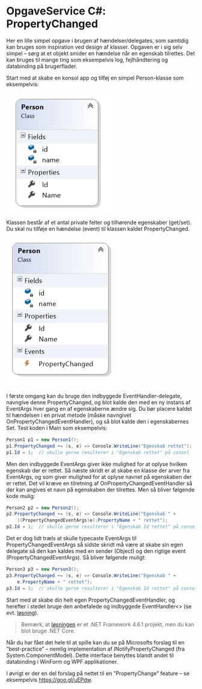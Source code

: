 # OpgaveService C#: PropertyChanged

Her en lille simpel opgave i brugen af hændelser/delegates, som samtidig kan bruges som inspiration ved design af klasser. Opgaven er i sig selv simpel – sørg at et objekt smider en hændelse når en egenskab tilrettes. Det kan bruges til mange ting som eksempelvis log, fejlhåndtering og databinding på brugerflader.

Start med at skabe en konsol app og tilføj en simpel Person-klasse som eksempelvis:

![](billeder/pic0.png)

Klassen består af et antal private felter og tilhørende egenskaber (get/set). Du skal nu tilføje en hændelse (event) til klassen kaldet PropertyChanged.

![](billeder/pic1.png)

I første omgang kan du bruge den indbyggede EventHandler-delegate, navngive denne PropertyChanged, og blot kalde den med en ny instans af EventArgs hver gang en af egenskaberne ændre sig. Du bør placere kaldet til hændelsen i en privat metode (måske navngivet OnPropertyChangedEventHandler), og så blot kalde den i egenskabernes Set. Test koden i Main som eksempelvis:

```csharp
Person1 p1 = new Person1();
p1.PropertyChanged += (s, e) => Console.WriteLine("Egenskab rettet");
p1.Id = 1;  // skulle gerne resulterer i "Egenskab rettet" på consol
```

Men den indbyggede EventArgs giver ikke mulighed for at oplyse hvilken egenskab der er rettet. Så næste skridt er at skabe en klasse der arver fra EventArgs, og som giver mulighed for at oplyse navnet på egenskaben der er rettet. Det vil kræve en tilretning af OnPropertyChangedEventHandler så der kan angives et navn på egenskaben der tilrettes. Men så bliver følgende kode mulig:

```csharp
Person2 p2 = new Person2();
p2.PropertyChanged += (s, e) => Console.WriteLine("Egenskab " + 
    ((PropertyChangedEventArgs)e).PropertyName + " rettet");
p2.Id = 1;  // skulle gerne resulterer i "Egenskab Id rettet" på consol
```

Det er dog lidt træls at skulle typecaste EventArgs til PropertyChangedEventArgs så sidste skridt må være at skabe sin egen delegate så den kan kaldes med en sender (Object) og den rigtige event (PropertyChangedEventArgs). Så bliver følgende muligt:

```csharp
Person3 p3 = new Person3();
p3.PropertyChanged += (s, e) => Console.WriteLine("Egenskab " +
    e.PropertyName + " rettet");
p3.Id = 1;  // skulle gerne resulterer i "Egenskab Id rettet" på consol
```

Start med at skabe din helt egen PropertyChangedEventHandler, og herefter i stedet bruge den anbefalede og indbyggede EventHandler<> (se evt. [løsning](https://github.com/devcronberg/os-cs-propchanged/tree/master/PropertyChanged)).

> Bemærk, at [løsningen](https://github.com/devcronberg/os-cs-propchanged/tree/master/PropertyChanged) er et .NET Framework 4.6.1 projekt, men du kan blot bruge .NET Core.

Når du har fået det hele til at spille kan du se på Microsofts forslag til en ”best-practice” – nemlig implementation af INotifyPropertyChanged (fra System.ComponentModel). Dette interface benyttes blandt andet til databinding i WinForm og WPF applikationer.

I øvrigt er der en del forslag på nettet til en ”PropertyChange” feature – se eksempelvis https://goo.gl/uEPdw. 
